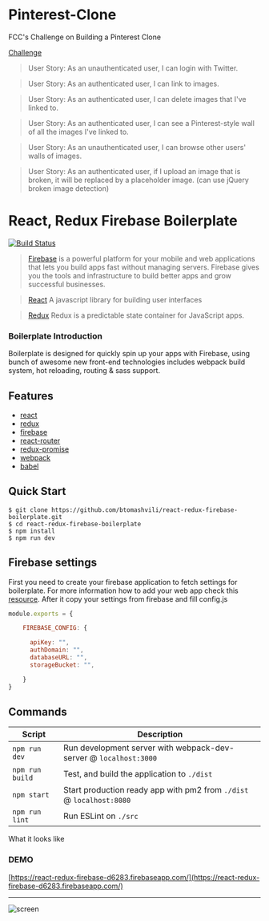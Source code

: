 # Pinterest-Clone
FCC's Challenge on Building a Pinterest Clone

[Challenge](https://www.freecodecamp.com/challenges/build-a-pinterest-clone)


>User Story: As an unauthenticated user, I can login with Twitter.

>User Story: As an authenticated user, I can link to images.

>User Story: As an authenticated user, I can delete images that I've linked to.

>User Story: As an authenticated user, I can see a Pinterest-style wall of all the images I've linked to.

>User Story: As an unauthenticated user, I can browse other users' walls of images.

>User Story: As an authenticated user, if I upload an image that is broken, it will be replaced by a placeholder image. (can use jQuery broken image detection)

# React, Redux Firebase Boilerplate

[![Build Status](https://travis-ci.org/awwong1/react-redux-firebase-boilerplate.svg?branch=master)](https://travis-ci.org/awwong1/react-redux-firebase-boilerplate)

> [Firebase](https://www.firebase.com) is a powerful platform for your mobile and web applications that lets you build apps fast without managing servers. Firebase gives you the tools and infrastructure to build better apps and grow successful businesses.

> [React](https://www.firebase.com) A javascript library for building user interfaces

> [Redux](http://redux.js.org/) Redux is a predictable state container for JavaScript apps.

### Boilerplate Introduction
Boilerplate is designed for quickly spin up your apps with Firebase, using bunch of awesome new front-end technologies includes webpack build system, hot reloading, routing & sass support.

## Features
* [react](https://github.com/facebook/react)
* [redux](https://github.com/rackt/redux)
* [firebase](https://www.npmjs.com/package/firebase)
* [react-router](https://github.com/rackt/react-router)
* [redux-promise](https://github.com/acdlite/redux-promise)
* [webpack](https://github.com/webpack/webpack)
* [babel](https://github.com/babel/babel)

Quick Start
-----------

```shell
$ git clone https://github.com/btomashvili/react-redux-firebase-boilerplate.git
$ cd react-redux-firebase-boilerplate
$ npm install
$ npm run dev
```

Firebase settings
--------
First you need to create your firebase application to fetch settings for boilerplate. For more information how to add your web app check this [resource](https://firebase.google.com/docs/web/setup). After it copy your settings from firebase and fill config.js

```javascript
module.exports = {

    FIREBASE_CONFIG: {

      apiKey: "",
      authDomain: "",
      databaseURL: "",
      storageBucket: "",

    }
}
```

Commands
--------

|Script|Description|
|---|---|
|`npm run dev`| Run development server with webpack-dev-server @ `localhost:3000`|
|`npm run build`| Test, and build the application to `./dist`|
|`npm start`| Start production ready app with pm2 from `./dist` @ `localhost:8080`|
|`npm run lint`| Run ESLint on `./src`|


What it looks like

### DEMO
[https://react-redux-firebase-d6283.firebaseapp.com/](https://react-redux-firebase-d6283.firebaseapp.com/)

--------

![screen](https://www.dropbox.com/s/csufxlitjme8p3q/react_redux_firebase.gif?raw=1 "react_redux_firebase_boilerplate")
